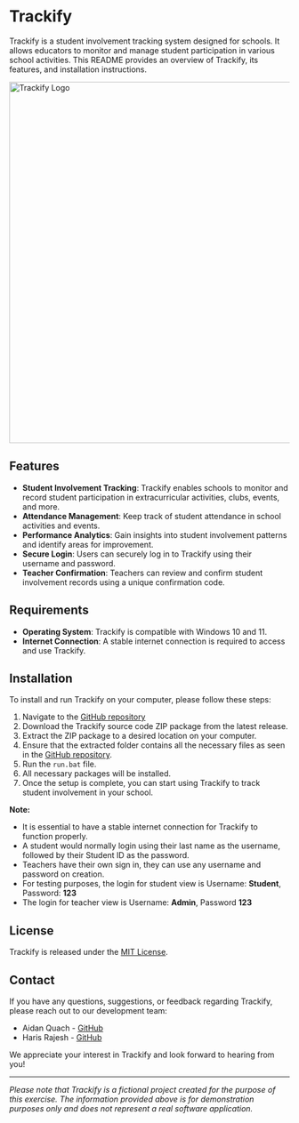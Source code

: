 ﻿# Trackify

Trackify is a student involvement tracking system designed for schools. It allows educators to monitor and manage student participation in various school activities. This README provides an overview of Trackify, its features, and installation instructions.

<img src="https://i.imgur.com/Wmpnp5l.png" alt="Trackify Logo" width="650" height="650">

## Features
- **Student Involvement Tracking**: Trackify enables schools to monitor and record student participation in extracurricular activities, clubs, events, and more.
- **Attendance Management**: Keep track of student attendance in school activities and events.
- **Performance Analytics**: Gain insights into student involvement patterns and identify areas for improvement.
- **Secure Login**: Users can securely log in to Trackify using their username and password. 
- **Teacher Confirmation**: Teachers can review and confirm student involvement records using a unique confirmation code.

## Requirements
- **Operating System**: Trackify is compatible with Windows 10 and 11.
- **Internet Connection**: A stable internet connection is required to access and use Trackify. 

## Installation
To install and run Trackify on your computer, please follow these steps:

1. Navigate to the [GitHub repository](https://github.com/xIntensity9/FBLA-22-23/)
2. Download the Trackify source code ZIP package from the latest release.
3. Extract the ZIP package to a desired location on your computer.
4. Ensure that the extracted folder contains all the necessary files as seen in the [GitHub repository](https://github.com/xIntensity9/FBLA-22-23/).
5. Run the `run.bat` file.
6. All necessary packages will be installed.
7. Once the setup is complete, you can start using Trackify to track student involvement in your school.

**Note:**
- It is essential to have a stable internet connection for Trackify to function properly.
- A student would normally login using their last name as the username, followed by their Student ID as the password.
- Teachers have their own sign in, they can use any username and password on creation.
- For testing purposes, the login for student view is Username: **Student**, Password: **123**
- The login for teacher view is Username: **Admin**, Password **123**

## License
Trackify is released under the [MIT License](https://github.com/xIntensity9/FBLA-22-23/blob/main/LICENSE).

## Contact
If you have any questions, suggestions, or feedback regarding Trackify, please reach out to our development team:

- Aidan Quach - [GitHub](https://github.com/xIntensity9)
- Haris Rajesh - [GitHub](https://github.com/HarisR39)

We appreciate your interest in Trackify and look forward to hearing from you!

---

*Please note that Trackify is a fictional project created for the purpose of this exercise. The information provided above is for demonstration purposes only and does not represent a real software application.*

